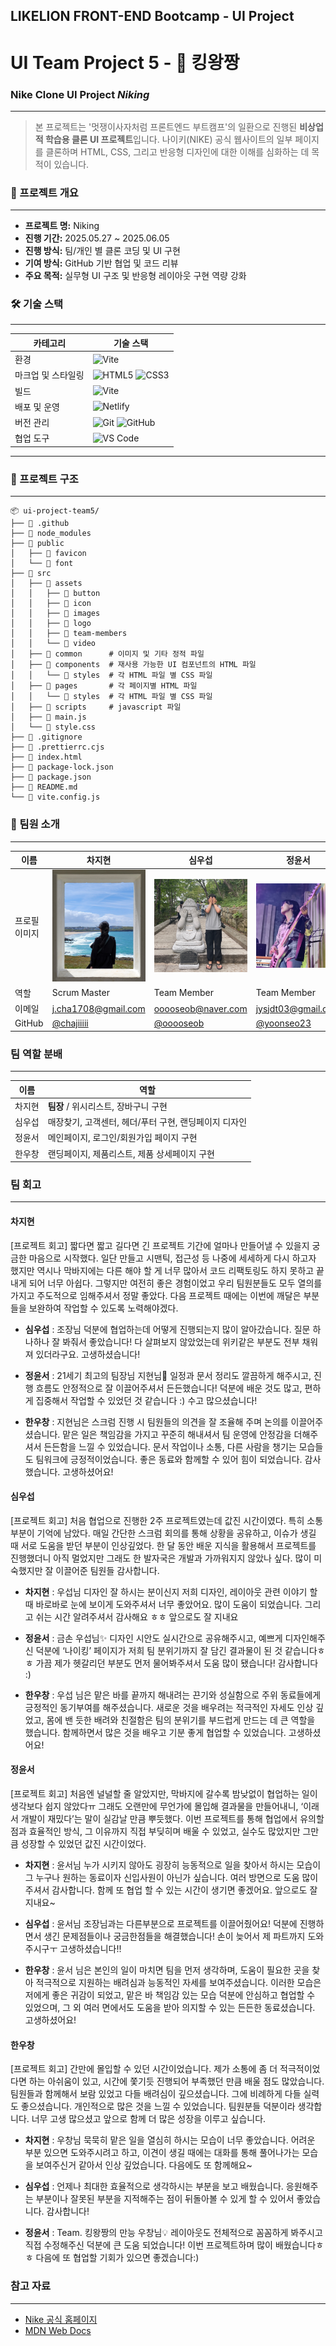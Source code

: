 ## LIKELION FRONT-END Bootcamp - UI Project

# UI Team Project 5 - 👑 킹왕짱 

### Nike Clone UI Project *Niking*
---

> 본 프로젝트는 '멋쟁이사자처럼 프론트엔드 부트캠프'의 일환으로 진행된 **비상업적 학습용 클론 UI 프로젝트**입니다. 나이키(NIKE) 공식 웹사이트의 일부 페이지를 클론하며 HTML, CSS, 그리고 반응형 디자인에 대한 이해를 심화하는 데 목적이 있습니다.



### 📁 프로젝트 개요
---
- **프로젝트 명:** Niking
- **진행 기간:** 2025.05.27 ~ 2025.06.05
- **진행 방식:** 팀/개인 별 클론 코딩 및 UI 구현
- **기여 방식:** GitHub 기반 협업 및 코드 리뷰
- **주요 목적:** 실무형 UI 구조 및 반응형 레이아웃 구현 역량 강화



### 🛠 기술 스택
---
| 카테고리       | 기술 스택 |
|----------------|-----------|
| 환경           | ![Vite](https://img.shields.io/badge/Vite-646CFF?style=for-the-badge&logo=vite&logoColor=white) |
| 마크업 및 스타일링 | ![HTML5](https://img.shields.io/badge/HTML5-E34F26?style=for-the-badge&logo=html5&logoColor=white) ![CSS3](https://img.shields.io/badge/CSS3-1572B6?style=for-the-badge&logo=css3&logoColor=white) |
| 빌드           | ![Vite](https://img.shields.io/badge/Vite-646CFF?style=for-the-badge&logo=vite&logoColor=white) |
| 배포 및 운영   | ![Netlify](https://img.shields.io/badge/Netlify-00C7B7?style=for-the-badge&logo=netlify&logoColor=white) |
| 버전 관리      | ![Git](https://img.shields.io/badge/Git-F05032?style=for-the-badge&logo=git&logoColor=white) ![GitHub](https://img.shields.io/badge/GitHub-181717?style=for-the-badge&logo=github&logoColor=white) |
| 협업 도구      | ![VS Code](https://img.shields.io/badge/VSCode-007ACC?style=for-the-badge&logo=visualstudiocode&logoColor=white) |

---

### 📂 프로젝트 구조
---
```plaintext
📦 ui-project-team5/
├── 📂 .github
├── 📂 node_modules
├── 📂 public
│   ├── 📂 favicon
│   └── 📂 font
├── 📂 src
│   ├── 📂 assets
│   │   ├── 📂 button  
│   │   ├── 📂 icon  
│   │   ├── 📂 images  
│   │   ├── 📂 logo  
│   │   ├── 📂 team-members
│   │   └── 📂 video  
│   ├── 📂 common      # 이미지 및 기타 정적 파일
│   ├── 📂 components  # 재사용 가능한 UI 컴포넌트의 HTML 파일
│   │   └── 📂 styles  # 각 HTML 파일 별 CSS 파일
│   ├── 📂 pages       # 각 페이지별 HTML 파일
│   │   └── 📂 styles  # 각 HTML 파일 별 CSS 파일
│   ├── 📂 scripts     # javascript 파일
│   ├── 📜 main.js
│   └── 📜 style.css
├── 📜 .gitignore
├── 📜 .prettierrc.cjs
├── 📜 index.html
├── 📜 package-lock.json
├── 📜 package.json
├── 📜 README.md
└── 📜 vite.config.js
```

### 👥 팀원 소개
---
| 이름 | 차지현 | 심우섭 | 정윤서 | 한우창 |
|------|--------|----------|--------|------|
| 프로필 이미지 | ![지현님 프로필](./src/assets/team-members/niking-cha.jpg) | ![우섭님 프로필](./src/assets/team-members/niking-shim.jpg) | ![윤서님 프로필](./src/assets/team-members/niking-jung.jpg) | ![우창님 프로필](./src/assets/team-members/niking-chan.jpg) |
| 역할 | Scrum Master | Team Member | Team Member | Team Member |
| 이메일 | j.cha1708@gmail.com | ooooseob@naver.com | jysjdt03@gmail.com | tkddbf9987@gmail.com |
| GitHub | [@chajiiiii](https://github.com/chajiiiii) | [@ooooseob](https://github.com/ooooseob) | [@yoonseo23](https://github.com/yoonseo23) | [@chan331](https://github.com/chan331) |

### 팀 역할 분배
---
| 이름 | 역할 |
|-----|-----|
| 차지현 | **팀장** / 위시리스트, 장바구니 구현 |
| 심우섭 | 매장찾기, 고객센터, 헤더/푸터 구현, 랜딩페이지 디자인 |
| 정윤서 | 메인페이지, 로그인/회원가입 페이지 구현 |
| 한우창 | 랜딩페이지, 제품리스트, 제품 상세페이지 구현 |

### 팀 회고
---
#### 차지현
[프로젝트 회고]
짧다면 짧고 길다면 긴 프로젝트 기간에 얼마나 만들어낼 수 있을지 궁금한 마음으로 시작했다. 일단 만들고 시맨틱, 접근성 등 나중에 세세하게 다시 하고자 했지만 역시나 막바지에는 다른 해야 할 게 너무 많아서 코드 리팩토링도 하지 못하고 끝내게 되어 너무 아쉽다. 그렇지만 여전히 좋은 경험이었고 우리 팀원분들도 모두 열의를 가지고 주도적으로 임해주셔서 정말 좋았다. 다음 프로젝트 때에는 이번에 깨달은 부분들을 보완하여 작업할 수 있도록 노력해야겠다.

- **심우섭** : 조장님 덕분에 협업하는데 어떻게 진행되는지 많이 알아갔습니다. 질문 하나하나 잘 봐줘서 좋았습니다! 다 살펴보지 않았었는데 위키같은 부분도 전부 채워져 있더라구요. 고생하셨습니다!

- **정윤서** : 21세기 최고의 팀장님 지현님💛 일정과 문서 정리도 깔끔하게 해주시고, 진행 흐름도 안정적으로 잘 이끌어주셔서 든든했습니다! 덕분에 배운 것도 많고, 편하게 집중해서 작업할 수 있었던 것 같습니다 :) 수고 많으셨습니다!

- **한우창** :  지현님은 스크럼 진행 시 팀원들의 의견을 잘 조율해 주며 논의를 이끌어주셨습니다. 맡은 일은 책임감을 가지고 꾸준히 해내셔서 팀 운영에 안정감을 더해주셔서 든든함을 느낄 수 있었습니다. 문서 작업이나 소통, 다른 사람을 챙기는 모습들도 팀워크에 긍정적이었습니다. 좋은 동료와 함께할 수 있어 힘이 되었습니다. 감사했습니다. 고생하셨어요!

#### 심우섭
[프로젝트 회고]
처음 협업으로 진행한 2주 프로젝트였는데 값진 시간이였다. 특히 소통 부분이 기억에 남았다. 매일 간단한 스크럼 회의를 통해 상황을 공유하고, 이슈가 생길 때 서로 도움을 받던 부분이 인상깊었다. 한 달 동안 배운 지식을 활용해서 프로젝트를 진행했더니 아직 멀었지만 그래도 한 발자국은 개발과 가까워지지 않았나 싶다. 많이 미숙했지만 잘 이끌어준 팀원들 감사합니다.

- **차지현** : 우섭님 디자인 잘 하시는 분이신지 저희 디자인, 레이아웃 관련 이야기 할 때 바로바로 눈에 보이게 도와주셔서 너무 좋았어요. 많이 도움이 되었습니다. 그리고 쉬는 시간 알려주셔서 감사해요 ㅎㅎ 앞으로도 잘 지내요

- **정윤서** : 금손 우섭님✨ 디자인 시안도 실시간으로 공유해주시고, 예쁘게 디자인해주신 덕분에 ‘나이킹’ 페이지가 저희 팀 분위기까지 잘 담긴 결과물이 된 것 같습니다ㅎㅎ 가끔 제가 헷갈리던 부분도 먼저 물어봐주셔서 도움 많이 됐습니다! 감사합니다 :)

- **한우창** : 우섭 님은 맡은 바를 끝까지 해내려는 끈기와 성실함으로 주위 동료들에게 긍정적인 동기부여를 해주셨습니다. 새로운 것을 배우려는 적극적인 자세도 인상 깊었고, 몸에 밴 듯한 배려와 친절함은 팀의 분위기를 부드럽게 만드는 데 큰 역할을 했습니다. 함께하면서 많은 것을 배우고 기분 좋게 협업할 수 있었습니다. 고생하셨어요!

#### 정윤서
[프로젝트 회고]
처음엔 널널할 줄 알았지만, 막바지에 갈수록 밤낮없이 협업하는 일이 생각보다 쉽지 않았다ㅠ 그래도 오랜만에 무언가에 몰입해 결과물을 만들어내니, ‘이래서 개발이 재밌다’는 말이 실감날 만큼 뿌듯했다.
이번 프로젝트를 통해 협업에서 유의할 점과 효율적인 방식, 그 이유까지 직접 부딪히며 배울 수 있었고, 실수도 많았지만 그만큼 성장할 수 있었던 값진 시간이었다.

- **차지현** : 윤서님 누가 시키지 않아도 굉장히 능동적으로 일을 찾아서 하시는 모습이 그 누구나 원하는 동료이자 신입사원이 아닌가 싶습니다. 여러 방면으로 도움 많이 주셔서 감사합니다. 함께 또 협업 할 수 있는 시간이 생기면 좋겠어요. 앞으로도 잘 지내요~

- **심우섭** : 윤서님 조장님과는 다른부분으로 프로젝트를 이끌어줬어요! 덕분에 진행하면서 생긴 문제점들이나 궁금한점들을 해결했습니다! 손이 늦어서 제 파트까지 도와주시구ㅜ 고생하셨습니다!!

- **한우창** : 윤서 님은 본인의 일이 마치면 팀을 먼저 생각하며, 도움이 필요한 곳을 찾아 적극적으로 지원하는 배려심과 능동적인 자세를 보여주셨습니다. 이러한 모습은 저에게 좋은 귀감이 되었고, 맡은 바 책임감 있는 모습 덕분에 안심하고 협업할 수 있었으며, 그 외 여러 면에서도 도움을 받아 의지할 수 있는 든든한 동료셨습니다. 고생하셨어요!

#### 한우창
[프로젝트 회고]
간만에 몰입할 수 있던 시간이었습니다. 제가 소통에 좀 더 적극적이었다면 하는 아쉬움이 있고, 시간에 쫓기듯 진행되어 부족했던 만큼 배울 점도 많았습니다. 팀원들과 함께해서 보람 있었고 다들 배려심이 깊으셨습니다. 그에 비례하게 다들 실력도 좋으셨습니다. 개인적으로 많은 것을 느낄 수 있었습니다. 팀원분들 덕분이라 생각합니다. 너무 고생 많으셨고 앞으로 함께 더 많은 성장을 이루고 싶습니다.

- **차지현** : 우창님 묵묵히 맡은 일을 열심히 하시는 모습이 너무 좋았습니다. 어려운 부분 있으면 도와주시려고 하고, 이견이 생길 때에는 대화를 통해 풀어나가는 모습을 보여주신거 같아서 인상 깊었습니다. 다음에도 또 함께해요~

- **심우섭** : 언제나 최대한 효율적으로 생각하시는 부분을 보고 배웠습니다. 응원해주는 부분이나 잘못된 부분을 지적해주는 점이 뒤돌아볼 수 있게 할 수 있어서 좋았습니다. 감사합니다!

- **정윤서** : Team. 킹왕짱의 만능 우창님💡 레이아웃도 전체적으로 꼼꼼하게 봐주시고 직접 수정해주신 덕분에 큰 도움 되었습니다! 이번 프로젝트하며 많이 배웠습니다ㅎㅎ 다음에 또 협업할 기회가 있으면 좋겠습니다:)

### 참고 자료
---
- [Nike 공식 홈페이지](https://www.nike.com/kr/)
- [MDN Web Docs](https://developer.mozilla.org/ko/)